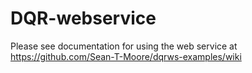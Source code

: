 # DQR-webservice
Please see documentation for using the web service at https://github.com/Sean-T-Moore/dqrws-examples/wiki
